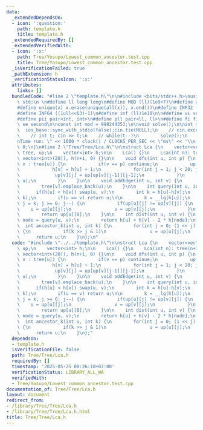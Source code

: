 ```yaml
---
data:
  _extendedDependsOn:
  - icon: ':question:'
    path: template.h
    title: template.h
  _extendedRequiredBy: []
  _extendedVerifiedWith:
  - icon: ':x:'
    path: Tree/Yosupo/Lowest_common_ancestor.test.cpp
    title: Tree/Yosupo/Lowest_common_ancestor.test.cpp
  _isVerificationFailed: true
  _pathExtension: h
  _verificationStatusIcon: ':x:'
  attributes:
    links: []
  bundledCode: "#line 2 \"template.h\"\n\n#include <bits/stdc++.h>\nusing namespace\
    \ std;\n \n#define ll long long\n#define MOD (ll)(1e9+7)\n#define all(x) (x).begin(),(x).end()\n\
    #define unique(x) x.erase(unique(all(x)), x.end())\n#define INF32 ((1ull<<31)-1)\n\
    #define INF64 ((1ull<<63)-1)\n#define inf (ll)1e18\n\n#define vi vector<int>\n\
    #define pii pair<int, int>\n#define pll pair<ll, ll>\n#define fi first\n#define\
    \ se second\n\nconst int mod = 998244353;\n\nvoid solve();\n\nint main(){\n  \
    \  ios_base::sync_with_stdio(false);cin.tie(NULL);\n    // cin.exceptions(cin.failbit);\n\
    \    // int t; cin >> t;\n    // while(t--)\n        solve();\n    cerr << \"\\\
    nTime run: \" << 1000 * clock() / CLOCKS_PER_SEC << \"ms\" << '\\n';\n    return\
    \ 0;\n}\n#line 2 \"Tree/Tree/Lca.h\"\n\nstruct Lca {\n    vector<vector<int>>\
    \ tree, up;\n    vector<int> h;\n\n    Lca() {}\n    Lca(int n): tree(n+1), up(n+1,\
    \ vector<int>(20)), h(n+1, 0) {}\n\n    void dfs(int u, int p) {\n        for(int\
    \ v : tree[u]) {\n            if(v == p) continue;\n            up[v][0] = u;\n\
    \            h[v] = h[u] + 1;\n            for(int j = 1; j < 20; j++) {\n   \
    \             up[v][j] = up[up[v][j-1]][j-1];\n            }\n            dfs(v,\
    \ u);\n        }\n    }\n\n    void addEdge(int u, int v) {\n        tree[u].emplace_back(v);\n\
    \        tree[v].emplace_back(u);\n    }\n\n    int query(int u, int v) {\n  \
    \      if(h[u] < h[v]) swap(u, v);\n        int k = h[u]-h[v];\n        u = ancestor_k(u,\
    \ k);\n        if(u == v) return u;\n\n        k = __lg(h[u]);\n        for(int\
    \ j = k; j >= 0; j--) {\n            if(up[u][j] != up[v][j]) {\n            \
    \    u = up[u][j];\n                v = up[v][j];\n            }\n        }\n\
    \        return up[u][0];\n    }\n\n    int dist(int u, int v) {\n        int\
    \ node = query(u, v);\n        return h[u] + h[v] - 2 * h[node];\n    }\n\n  \
    \  int ancestor_k(int u, int k) {\n        for(int j = 0; (1 << j) <= k; j++)\
    \ {\n            if(k >> j & 1)\n                u = up[u][j];\n        }\n  \
    \      return u;\n    }\n};\n"
  code: "#include \"../../template.h\"\n\nstruct Lca {\n    vector<vector<int>> tree,\
    \ up;\n    vector<int> h;\n\n    Lca() {}\n    Lca(int n): tree(n+1), up(n+1,\
    \ vector<int>(20)), h(n+1, 0) {}\n\n    void dfs(int u, int p) {\n        for(int\
    \ v : tree[u]) {\n            if(v == p) continue;\n            up[v][0] = u;\n\
    \            h[v] = h[u] + 1;\n            for(int j = 1; j < 20; j++) {\n   \
    \             up[v][j] = up[up[v][j-1]][j-1];\n            }\n            dfs(v,\
    \ u);\n        }\n    }\n\n    void addEdge(int u, int v) {\n        tree[u].emplace_back(v);\n\
    \        tree[v].emplace_back(u);\n    }\n\n    int query(int u, int v) {\n  \
    \      if(h[u] < h[v]) swap(u, v);\n        int k = h[u]-h[v];\n        u = ancestor_k(u,\
    \ k);\n        if(u == v) return u;\n\n        k = __lg(h[u]);\n        for(int\
    \ j = k; j >= 0; j--) {\n            if(up[u][j] != up[v][j]) {\n            \
    \    u = up[u][j];\n                v = up[v][j];\n            }\n        }\n\
    \        return up[u][0];\n    }\n\n    int dist(int u, int v) {\n        int\
    \ node = query(u, v);\n        return h[u] + h[v] - 2 * h[node];\n    }\n\n  \
    \  int ancestor_k(int u, int k) {\n        for(int j = 0; (1 << j) <= k; j++)\
    \ {\n            if(k >> j & 1)\n                u = up[u][j];\n        }\n  \
    \      return u;\n    }\n};"
  dependsOn:
  - template.h
  isVerificationFile: false
  path: Tree/Tree/Lca.h
  requiredBy: []
  timestamp: '2025-05-25 00:26:18+07:00'
  verificationStatus: LIBRARY_ALL_WA
  verifiedWith:
  - Tree/Yosupo/Lowest_common_ancestor.test.cpp
documentation_of: Tree/Tree/Lca.h
layout: document
redirect_from:
- /library/Tree/Tree/Lca.h
- /library/Tree/Tree/Lca.h.html
title: Tree/Tree/Lca.h
---
```

